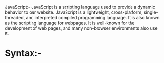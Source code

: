 JavaScript:-
JavaScript is a scripting language used to provide a dynamic behavior to our website. JavaScript is a lightweight, cross-platform, single-threaded, and interpreted compiled programming language. It is also known as the scripting language for webpages. It is well-known for the development of web pages, and many non-browser environments also use it.

# Syntax:-

```


```
